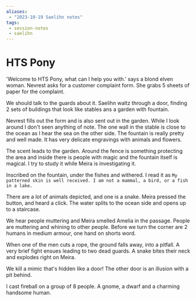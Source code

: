 ```yaml
---
aliases:
 - "2023-10-19 Saelihn notes"
tags:
 - session-notes
 - saelihn
---
```


# HTS Pony

'Welcome to HTS Pony, what can I help you with.' says a blond elven woman. Nevrest asks for a customer complaint form.
She grabs 5 sheets of paper for the complaint.

We should talk to the guards about it. Saelihn waltz through a door, finding 2 sets of buildings that look like stables ans a garden with fountain.

Nevrest fills out the form and is also sent out in the garden. While I look around I don't seen anything of note. The one wall in the stable is close to the ocean as I hear the sea on the other side. The fountain is really pretty and well made. It has very delicate engravings with animals and flowers.

The scent leads to the garden. Around the fence is something protecting the area and inside there is people with magic and the fountain itself is magical. I try to study it while Meira is investigating it.

Inscribed on the fountain, under the fishes and withered. I read it as `My patterned skin is well received.
I am not a mammal, a bird, or a fish in a lake.`

There are a lot of animals depicted, and one is a snake. Meira pressed the button, and heard a click. The water splits to the ocean side and opens up to a staircase.

We hear people muttering and Meira smelled Amelia in the passage. People are muttering and whining to other people. Before we turn the corner are 2 humans in medium armour, one hand on shorts word.

When one of the men cuts a rope, the ground falls away, into a pitfall. A very brief fight ensues leading to two dead guards. A snake bites their neck and explodes right on Meira.

We kill a mimic that's hidden like a door! The other door is an illusion with a pit behind.

I cast fireball on a group of 8 people. A gnome, a dwarf and a charming handsome human.
